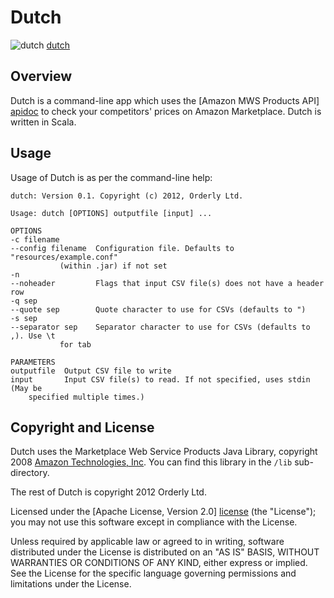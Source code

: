 # Dutch

![dutch] [dutch]

## Overview

Dutch is a command-line app which uses the [Amazon MWS Products API] [apidoc] to check your competitors' prices on Amazon Marketplace. Dutch is written in Scala.

## Usage

Usage of Dutch is as per the command-line help:

    dutch: Version 0.1. Copyright (c) 2012, Orderly Ltd.

    Usage: dutch [OPTIONS] outputfile [input] ...

    OPTIONS
    -c filename
    --config filename  Configuration file. Defaults to "resources/example.conf"
		       (within .jar) if not set
    -n
    --noheader         Flags that input CSV file(s) does not have a header row
    -q sep
    --quote sep        Quote character to use for CSVs (defaults to ")
    -s sep
    --separator sep    Separator character to use for CSVs (defaults to ,). Use \t
		       for tab

    PARAMETERS
    outputfile  Output CSV file to write
    input       Input CSV file(s) to read. If not specified, uses stdin (May be
		specified multiple times.)

## Copyright and License

Dutch uses the Marketplace Web Service Products Java Library, copyright
2008 [Amazon Technologies, Inc](http://www.amazon.com/). You can find this
library in the `/lib` sub-directory.

The rest of Dutch is copyright 2012 Orderly Ltd. 

Licensed under the [Apache License, Version 2.0] [license] (the "License");
you may not use this software except in compliance with the License.

Unless required by applicable law or agreed to in writing, software
distributed under the License is distributed on an "AS IS" BASIS,
WITHOUT WARRANTIES OR CONDITIONS OF ANY KIND, either express or implied.
See the License for the specific language governing permissions and
limitations under the License.

[dutch]: https://github.com/datascience/dutch/raw/master/doc/schultz.jpg
[apidoc]: https://developer.amazonservices.com/gp/mws/api.html/192-0013333-8270332?ie=UTF8&section=products&group=products&version=latest
[amazon]: http://www.amazon.com/
[license]: http://www.apache.org/licenses/LICENSE-2.0
